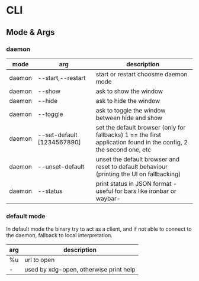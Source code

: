 # CLI

## Mode & Args

### daemon

| mode   | arg                        | description                                                                                                        |
| ------ | -------------------------- | ------------------------------------------------------------------------------------------------------------------ |
| daemon | --start,--restart          | start or restart choosme daemon mode                                                                               |
| daemon | --show                     | ask to show the window                                                                                             |
| daemon | --hide                     | ask to hide the window                                                                                             |
| daemon | --toggle                   | ask to toggle the window between hide and show                                                                     |
| daemon | --set-default [1234567890] | set the default browser (only for fallbacks) 1 == the first application found in the config, 2 the second one, etc |
| daemon | --unset-default            | unset the default browser and reset to default behaviour (printing the UI on fallbacking)                          |
| daemon | --status                   | print status in JSON format -useful for bars like ironbar or waybar-                                               |

### default mode

In default mode the binary try to act as a client, and if not able to connect to the daemon, fallback to local interpretation.

| arg | description                            |
| --- | -------------------------------------- |
| %u  | url to open                            |
| -   | used by xdg-open, otherwise print help |
